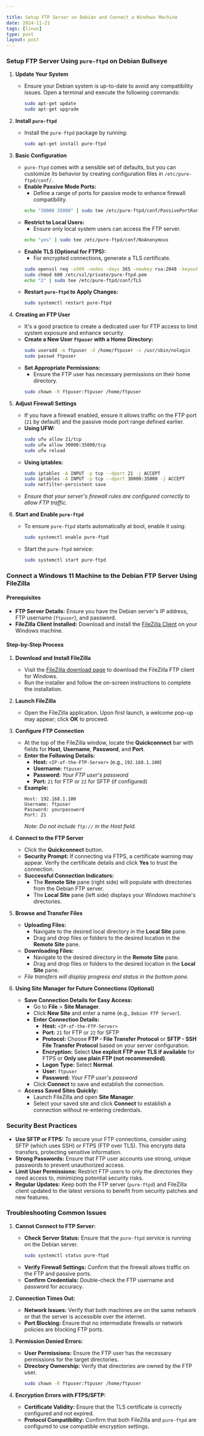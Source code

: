 ```yaml
---

title: Setup FTP Server on Debian and Connect a Windows Machine
date: 2024-11-21
tags: [linux]
type: post
layout: post
---
```


### Setup FTP Server Using `pure-ftpd` on Debian Bullseye

1. **Update Your System**
   - Ensure your Debian system is up-to-date to avoid any compatibility issues. Open a terminal and execute the following commands:
     ```bash
     sudo apt-get update
     sudo apt-get upgrade
     ```

2. **Install `pure-ftpd`**
   - Install the `pure-ftpd` package by running:
     ```bash
     sudo apt-get install pure-ftpd
     ```

3. **Basic Configuration**
   - `pure-ftpd` comes with a sensible set of defaults, but you can customize its behavior by creating configuration files in `/etc/pure-ftpd/conf/`.
   - **Enable Passive Mode Ports:**
     - Define a range of ports for passive mode to enhance firewall compatibility.
     ```bash
     echo "30000 35000" | sudo tee /etc/pure-ftpd/conf/PassivePortRange
     ```
   - **Restrict to Local Users:**
     - Ensure only local system users can access the FTP server.
     ```bash
     echo "yes" | sudo tee /etc/pure-ftpd/conf/NoAnonymous
     ```
   - **Enable TLS (Optional for FTPS):**
     - For encrypted connections, generate a TLS certificate.
     ```bash
     sudo openssl req -x509 -nodes -days 365 -newkey rsa:2048 -keyout /etc/ssl/private/pure-ftpd.pem -out /etc/ssl/private/pure-ftpd.pem
     sudo chmod 600 /etc/ssl/private/pure-ftpd.pem
     echo "2" | sudo tee /etc/pure-ftpd/conf/TLS
     ```
   - **Restart `pure-ftpd` to Apply Changes:**
     ```bash
     sudo systemctl restart pure-ftpd
     ```

4. **Creating an FTP User**
   - It's a good practice to create a dedicated user for FTP access to limit system exposure and enhance security.
   - **Create a New User `ftpuser` with a Home Directory:**
     ```bash
     sudo useradd -m ftpuser -d /home/ftpuser -s /usr/sbin/nologin
     sudo passwd ftpuser
     ```
   - **Set Appropriate Permissions:**
     - Ensure the FTP user has necessary permissions on their home directory.
     ```bash
     sudo chown -R ftpuser:ftpuser /home/ftpuser
     ```

5. **Adjust Firewall Settings**
   - If you have a firewall enabled, ensure it allows traffic on the FTP port (`21` by default) and the passive mode port range defined earlier.
   - **Using UFW:**
     ```bash
     sudo ufw allow 21/tcp
     sudo ufw allow 30000:35000/tcp
     sudo ufw reload
     ```
   - **Using iptables:**
     ```bash
     sudo iptables -A INPUT -p tcp --dport 21 -j ACCEPT
     sudo iptables -A INPUT -p tcp --dport 30000:35000 -j ACCEPT
     sudo netfilter-persistent save
     ```
   - *Ensure that your server's firewall rules are configured correctly to allow FTP traffic.*

6. **Start and Enable `pure-ftpd`**
   - To ensure `pure-ftpd` starts automatically at boot, enable it using:
     ```bash
     sudo systemctl enable pure-ftpd
     ```
   - Start the `pure-ftpd` service:
     ```bash
     sudo systemctl start pure-ftpd
     ```

### Connect a Windows 11 Machine to the Debian FTP Server Using FileZilla

#### Prerequisites
- **FTP Server Details:** Ensure you have the Debian server's IP address, FTP username (`ftpuser`), and password.
- **FileZilla Client Installed:** Download and install the [FileZilla Client](https://filezilla-project.org/download.php?platform=win64) on your Windows machine.

#### Step-by-Step Process

1. **Download and Install FileZilla**
   - Visit the [FileZilla download page](https://filezilla-project.org/download.php?platform=win64) to download the FileZilla FTP client for Windows.
   - Run the installer and follow the on-screen instructions to complete the installation.
   
2. **Launch FileZilla**
   - Open the FileZilla application. Upon first launch, a welcome pop-up may appear; click **OK** to proceed.

3. **Configure FTP Connection**
   - At the top of the FileZilla window, locate the **Quickconnect** bar with fields for **Host**, **Username**, **Password**, and **Port**.
   - **Enter the Following Details:**
     - **Host:** `<IP-of-the-FTP-Server>` (e.g., `192.168.1.100`)
     - **Username:** `ftpuser`
     - **Password:** *Your FTP user's password*
     - **Port:** `21` for FTP or `22` for SFTP (if configured)
   - **Example:**
     ```
     Host: 192.168.1.100
     Username: ftpuser
     Password: yourpassword
     Port: 21
     ```
     *Note: Do not include `ftp://` in the Host field.*

4. **Connect to the FTP Server**
   - Click the **Quickconnect** button.
   - **Security Prompt:** If connecting via FTPS, a certificate warning may appear. Verify the certificate details and click **Yes** to trust the connection.
   - **Successful Connection Indicators:**
     - The **Remote Site** pane (right side) will populate with directories from the Debian FTP server.
     - The **Local Site** pane (left side) displays your Windows machine's directories.

5. **Browse and Transfer Files**
   - **Uploading Files:**
     - Navigate to the desired local directory in the **Local Site** pane.
     - Drag and drop files or folders to the desired location in the **Remote Site** pane.
   - **Downloading Files:**
     - Navigate to the desired directory in the **Remote Site** pane.
     - Drag and drop files or folders to the desired location in the **Local Site** pane.
   - *File transfers will display progress and status in the bottom pane.*

6. **Using Site Manager for Future Connections (Optional)**
   - **Save Connection Details for Easy Access:**
     - Go to **File** > **Site Manager**.
     - Click **New Site** and enter a name (e.g., `Debian FTP Server`).
     - **Enter Connection Details:**
       - **Host:** `<IP-of-the-FTP-Server>`
       - **Port:** `21` for FTP or `22` for SFTP
       - **Protocol:** Choose **FTP - File Transfer Protocol** or **SFTP - SSH File Transfer Protocol** based on your server configuration.
       - **Encryption:** Select **Use explicit FTP over TLS if available** for FTPS or **Only use plain FTP (not recommended)**.
       - **Logon Type:** Select **Normal**.
       - **User:** `ftpuser`
       - **Password:** *Your FTP user's password*
     - Click **Connect** to save and establish the connection.
   - **Access Saved Sites Quickly:**
     - Launch FileZilla and open **Site Manager**.
     - Select your saved site and click **Connect** to establish a connection without re-entering credentials.

### Security Best Practices

- **Use SFTP or FTPS:** To secure your FTP connections, consider using SFTP (which uses SSH) or FTPS (FTP over TLS). This encrypts data transfers, protecting sensitive information.
- **Strong Passwords:** Ensure that FTP user accounts use strong, unique passwords to prevent unauthorized access.
- **Limit User Permissions:** Restrict FTP users to only the directories they need access to, minimizing potential security risks.
- **Regular Updates:** Keep both the FTP server (`pure-ftpd`) and FileZilla client updated to the latest versions to benefit from security patches and new features.

### Troubleshooting Common Issues

1. **Cannot Connect to FTP Server:**
   - **Check Server Status:** Ensure that the `pure-ftpd` service is running on the Debian server.
     ```bash
     sudo systemctl status pure-ftpd
     ```
   - **Verify Firewall Settings:** Confirm that the firewall allows traffic on the FTP and passive ports.
   - **Confirm Credentials:** Double-check the FTP username and password for accuracy.

2. **Connection Times Out:**
   - **Network Issues:** Verify that both machines are on the same network or that the server is accessible over the internet.
   - **Port Blocking:** Ensure that no intermediate firewalls or network policies are blocking FTP ports.

3. **Permission Denied Errors:**
   - **User Permissions:** Ensure the FTP user has the necessary permissions for the target directories.
   - **Directory Ownership:** Verify that directories are owned by the FTP user.
     ```bash
     sudo chown -R ftpuser:ftpuser /home/ftpuser
     ```

4. **Encryption Errors with FTPS/SFTP:**
   - **Certificate Validity:** Ensure that the TLS certificate is correctly configured and not expired.
   - **Protocol Compatibility:** Confirm that both FileZilla and `pure-ftpd` are configured to use compatible encryption settings.
